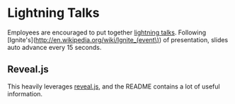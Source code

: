 # Lightning Talks

Employees are encouraged to put together [lightning talks](http://en.wikipedia.org/wiki/Lightning_talk). Following [Ignite's](http://en.wikipedia.org/wiki/Ignite_(event\)) of presentation, slides auto advance every 15 seconds.

## Reveal.js

This heavily leverages [reveal.js](https://github.com/hakimel/reveal.js), and the README contains a lot of useful information.
